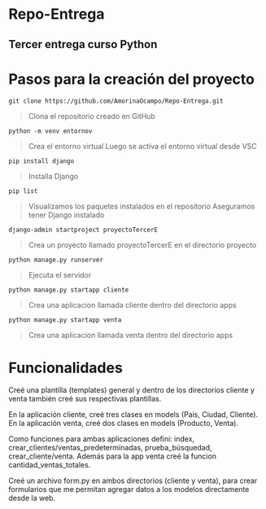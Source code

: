 # Repo-Entrega

## Tercer entrega curso Python

# Pasos para la creación del proyecto

`git clone https://github.com/AmorinaOcampo/Repo-Entrega.git`
> Clona el repositorio creado en GitHub

`python -m venv entornov`
> Crea el entorno virtual
> Luego se activa el entorno virtual desde VSC

`pip install django`
> Installa Django

`pip list`
> Visualizamos los paquetes instalados en el repositorio
> Aseguramos tener Django instalado

`django-admin startproject proyectoTercerE`
> Crea un proyecto llamado proyectoTercerE en el directorio proyecto

`python manage.py runserver`
> Ejecuta el servidor

`python manage.py startapp cliente`
> Crea una aplicacion llamada cliente dentro del directorio apps

`python manage.py startapp venta`
> Crea una aplicacion llamada venta dentro del directorio apps

# Funcionalidades
Creé una plantilla (templates) general y dentro de los directorios cliente y venta también creé sus respectivas plantillas.

En la aplicación cliente, creé tres clases en models (Pais, Ciudad, Cliente).
En la aplicación venta, creé dos clases en models (Producto, Venta).

Como funciones para ambas aplicaciones definí: index, crear_clientes/ventas_predeterminadas, prueba_búsquedad, crear_cliente/venta.
Además para la app venta creé la funcion cantidad_ventas_totales.

Creé un archivo form.py en ambos directorios (cliente y venta), para crear formularios que me permitan agregar datos a los modelos directamente desde la web.
